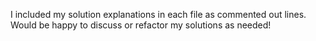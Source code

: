 I included my solution explanations in each file as commented out lines. Would be happy to discuss or refactor my solutions as needed!
